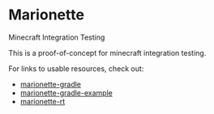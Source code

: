 # Marionette
Minecraft Integration Testing

This is a proof-of-concept for minecraft integration testing.

For links to usable resources, check out:
 * [marionette-gradle](https://github.com/Kneelawk/marionette-gradle)
 * [marionette-gradle-example](https://github.com/Kneelawk/marionette-gradle-example)
 * [marionette-rt](https://github.com/Kneelawk/marionette-rt)
